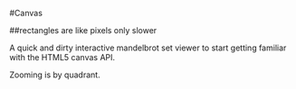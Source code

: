 #Canvas

##rectangles are like pixels only slower

A quick and dirty interactive mandelbrot set viewer to start getting familiar
with the HTML5 canvas API.

Zooming is by quadrant.
